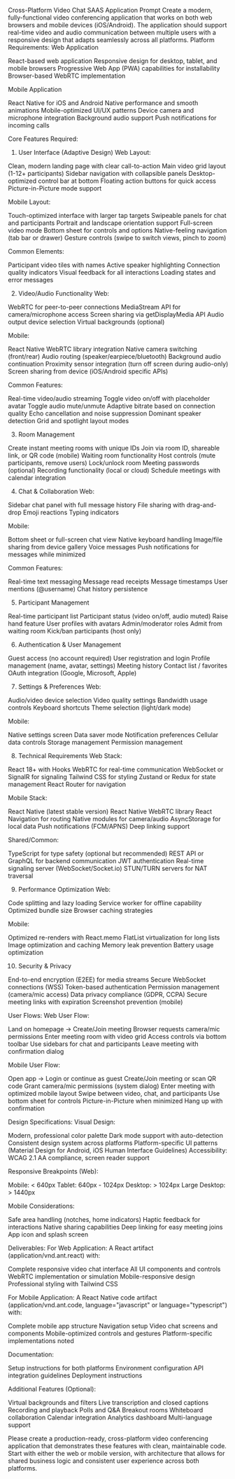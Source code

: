 Cross-Platform Video Chat SAAS Application Prompt
Create a modern, fully-functional video conferencing application that works on both web browsers and mobile devices (iOS/Android). The application should support real-time video and audio communication between multiple users with a responsive design that adapts seamlessly across all platforms.
Platform Requirements:
Web Application

React-based web application
Responsive design for desktop, tablet, and mobile browsers
Progressive Web App (PWA) capabilities for installability
Browser-based WebRTC implementation

Mobile Application

React Native for iOS and Android
Native performance and smooth animations
Mobile-optimized UI/UX patterns
Device camera and microphone integration
Background audio support
Push notifications for incoming calls

Core Features Required:
1. User Interface (Adaptive Design)
Web Layout:

Clean, modern landing page with clear call-to-action
Main video grid layout (1-12+ participants)
Sidebar navigation with collapsible panels
Desktop-optimized control bar at bottom
Floating action buttons for quick access
Picture-in-Picture mode support

Mobile Layout:

Touch-optimized interface with larger tap targets
Swipeable panels for chat and participants
Portrait and landscape orientation support
Full-screen video mode
Bottom sheet for controls and options
Native-feeling navigation (tab bar or drawer)
Gesture controls (swipe to switch views, pinch to zoom)

Common Elements:

Participant video tiles with names
Active speaker highlighting
Connection quality indicators
Visual feedback for all interactions
Loading states and error messages

2. Video/Audio Functionality
Web:

WebRTC for peer-to-peer connections
MediaStream API for camera/microphone access
Screen sharing via getDisplayMedia API
Audio output device selection
Virtual backgrounds (optional)

Mobile:

React Native WebRTC library integration
Native camera switching (front/rear)
Audio routing (speaker/earpiece/bluetooth)
Background audio continuation
Proximity sensor integration (turn off screen during audio-only)
Screen sharing from device (iOS/Android specific APIs)

Common Features:

Real-time video/audio streaming
Toggle video on/off with placeholder avatar
Toggle audio mute/unmute
Adaptive bitrate based on connection quality
Echo cancellation and noise suppression
Dominant speaker detection
Grid and spotlight layout modes

3. Room Management

Create instant meeting rooms with unique IDs
Join via room ID, shareable link, or QR code (mobile)
Waiting room functionality
Host controls (mute participants, remove users)
Lock/unlock room
Meeting passwords (optional)
Recording functionality (local or cloud)
Schedule meetings with calendar integration

4. Chat & Collaboration
Web:

Sidebar chat panel with full message history
File sharing with drag-and-drop
Emoji reactions
Typing indicators

Mobile:

Bottom sheet or full-screen chat view
Native keyboard handling
Image/file sharing from device gallery
Voice messages
Push notifications for messages while minimized

Common Features:

Real-time text messaging
Message read receipts
Message timestamps
User mentions (@username)
Chat history persistence

5. Participant Management

Real-time participant list
Participant status (video on/off, audio muted)
Raise hand feature
User profiles with avatars
Admin/moderator roles
Admit from waiting room
Kick/ban participants (host only)

6. Authentication & User Management

Guest access (no account required)
User registration and login
Profile management (name, avatar, settings)
Meeting history
Contact list / favorites
OAuth integration (Google, Microsoft, Apple)

7. Settings & Preferences
Web:

Audio/video device selection
Video quality settings
Bandwidth usage controls
Keyboard shortcuts
Theme selection (light/dark mode)

Mobile:

Native settings screen
Data saver mode
Notification preferences
Cellular data controls
Storage management
Permission management

8. Technical Requirements
Web Stack:

React 18+ with Hooks
WebRTC for real-time communication
WebSocket or SignalR for signaling
Tailwind CSS for styling
Zustand or Redux for state management
React Router for navigation

Mobile Stack:

React Native (latest stable version)
React Native WebRTC library
React Navigation for routing
Native modules for camera/audio
AsyncStorage for local data
Push notifications (FCM/APNS)
Deep linking support

Shared/Common:

TypeScript for type safety (optional but recommended)
REST API or GraphQL for backend communication
JWT authentication
Real-time signaling server (WebSocket/Socket.io)
STUN/TURN servers for NAT traversal

9. Performance Optimization
Web:

Code splitting and lazy loading
Service worker for offline capability
Optimized bundle size
Browser caching strategies

Mobile:

Optimized re-renders with React.memo
FlatList virtualization for long lists
Image optimization and caching
Memory leak prevention
Battery usage optimization

10. Security & Privacy

End-to-end encryption (E2EE) for media streams
Secure WebSocket connections (WSS)
Token-based authentication
Permission management (camera/mic access)
Data privacy compliance (GDPR, CCPA)
Secure meeting links with expiration
Screenshot prevention (mobile)

User Flows:
Web User Flow:

Land on homepage → Create/Join meeting
Browser requests camera/mic permissions
Enter meeting room with video grid
Access controls via bottom toolbar
Use sidebars for chat and participants
Leave meeting with confirmation dialog

Mobile User Flow:

Open app → Login or continue as guest
Create/Join meeting or scan QR code
Grant camera/mic permissions (system dialog)
Enter meeting with optimized mobile layout
Swipe between video, chat, and participants
Use bottom sheet for controls
Picture-in-Picture when minimized
Hang up with confirmation

Design Specifications:
Visual Design:

Modern, professional color palette
Dark mode support with auto-detection
Consistent design system across platforms
Platform-specific UI patterns (Material Design for Android, iOS Human Interface Guidelines)
Accessibility: WCAG 2.1 AA compliance, screen reader support

Responsive Breakpoints (Web):

Mobile: < 640px
Tablet: 640px - 1024px
Desktop: > 1024px
Large Desktop: > 1440px

Mobile Considerations:

Safe area handling (notches, home indicators)
Haptic feedback for interactions
Native sharing capabilities
Deep linking for easy meeting joins
App icon and splash screen

Deliverables:
For Web Application:
A React artifact (application/vnd.ant.react) with:

Complete responsive video chat interface
All UI components and controls
WebRTC implementation or simulation
Mobile-responsive design
Professional styling with Tailwind CSS

For Mobile Application:
A React Native code artifact (application/vnd.ant.code, language="javascript" or language="typescript") with:

Complete mobile app structure
Navigation setup
Video chat screens and components
Mobile-optimized controls and gestures
Platform-specific implementations noted

Documentation:

Setup instructions for both platforms
Environment configuration
API integration guidelines
Deployment instructions

Additional Features (Optional):

Virtual backgrounds and filters
Live transcription and closed captions
Recording and playback
Polls and Q&A
Breakout rooms
Whiteboard collaboration
Calendar integration
Analytics dashboard
Multi-language support


Please create a production-ready, cross-platform video conferencing application that demonstrates these features with clean, maintainable code. Start with either the web or mobile version, with architecture that allows for shared business logic and consistent user experience across both platforms.